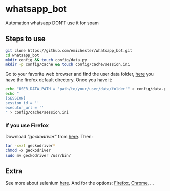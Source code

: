 # whatsapp_bot
Automation whatsapp DON'T use it for spam

## Steps to use

```bash
git clone https://github.com/emichester/whatsapp_bot.git
cd whatsapp_bot
mkdir config && touch config/data.py
mkdir -p config/cache && touch config/cache/session.ini
```

Go to your favorite web browser and find the user data folder, [here](https://support.mozilla.org/en-US/kb/profiles-where-firefox-stores-user-data) you have the firefox default directory. Once you have it:

```bash
echo "USER_DATA_PATH = 'path/to/your/user/data/folder'" > config/data.py
echo "
[SESSION]
session_id = ''
executor_url = ''
" > config/cache/session.ini
```

### If you use Firefox

Download _"geckodriver"_ from [here](https://github.com/mozilla/geckodriver/releases). Then:

```bash
tar -xvzf geckodriver*
chmod +x geckodriver
sudo mv geckodriver /usr/bin/
```

[//]: # "https://github.com/mozilla/geckodriver/releases"
[//]: # "https://askubuntu.com/questions/870530/how-to-install-geckodriver-in-ubuntu"

## Extra

See more about selenium [here](https://www.selenium.dev/selenium/docs/api/py/). And for the options: [Firefox](https://www.selenium.dev/selenium/docs/api/javascript/module/selenium-webdriver/firefox_exports_Options.html), [Chrome](https://www.selenium.dev/selenium/docs/api/javascript/module/selenium-webdriver/chrome_exports_Options.html), ...